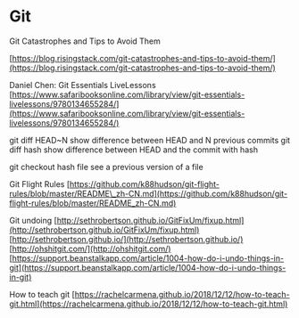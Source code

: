 # Git

Git Catastrophes and Tips to Avoid Them

[https://blog.risingstack.com/git-catastrophes-and-tips-to-avoid-them/](https://blog.risingstack.com/git-catastrophes-and-tips-to-avoid-them/)

Daniel Chen: Git Essentials LiveLessons [https://www.safaribooksonline.com/library/view/git-essentials-livelessons/9780134655284/](https://www.safaribooksonline.com/library/view/git-essentials-livelessons/9780134655284/)

git diff HEAD~N show difference between HEAD and N previous commits git diff hash show difference between HEAD and the commit with hash

git checkout hash file see a previous version of a file

Git Flight Rules [https://github.com/k88hudson/git-flight-rules/blob/master/README\_zh-CN.md](https://github.com/k88hudson/git-flight-rules/blob/master/README_zh-CN.md)

Git undoing [http://sethrobertson.github.io/GitFixUm/fixup.html](http://sethrobertson.github.io/GitFixUm/fixup.html) [http://sethrobertson.github.io/](http://sethrobertson.github.io/) [http://ohshitgit.com/](http://ohshitgit.com/) [https://support.beanstalkapp.com/article/1004-how-do-i-undo-things-in-git](https://support.beanstalkapp.com/article/1004-how-do-i-undo-things-in-git)

How to teach git [https://rachelcarmena.github.io/2018/12/12/how-to-teach-git.html](https://rachelcarmena.github.io/2018/12/12/how-to-teach-git.html)

